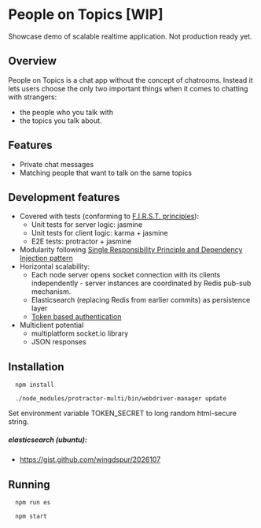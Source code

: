 People on Topics [WIP]
========================
Showcase demo of scalable realtime application. Not production ready yet.
## Overview
People on Topics is a chat app without the concept of chatrooms. Instead it lets users choose the only two important things when it comes to chatting with strangers:

- the people who you talk with
- the topics you talk about.

## Features
- Private chat messages
- Matching people that want to talk on the same topics

## Development features
- Covered with tests (conforming to [F.I.R.S.T. principles](http://agileinaflash.blogspot.de/2009/02/first.html)):
  - Unit tests for server logic: jasmine
  - Unit tests for client logic: karma + jasmine
  - E2E tests: protractor + jasmine
- Modularity following [Single Responsibility Principle and Dependency Injection pattern](http://en.wikipedia.org/wiki/SOLID_(object-oriented_design))
- Horizontal scalability:
  - Each node server opens socket connection with its clients independently - server instances are coordinated by Redis pub-sub mechanism.
  - Elasticsearch (replacing Redis from earlier commits) as persistence layer
  - [Token based authentication](https://auth0.com/blog/2014/01/15/auth-with-socket-io/)
- Multiclient potential
  - multiplatform socket.io library
  - JSON responses


## Installation
````
  npm install
````

````
  ./node_modules/protractor-multi/bin/webdriver-manager update
````

Set environment variable TOKEN_SECRET to long random html-secure string.


##### elasticsearch (ubuntu):
  - https://gist.github.com/wingdspur/2026107

## Running
````
  npm run es
````

````
  npm start
````

